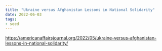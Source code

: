 ```yaml
---
title: "Ukraine versus Afghanistan Lessons in National Solidarity"
date: 2022-06-03
tags:
- seed
---
```

https://americanaffairsjournal.org/2022/05/ukraine-versus-afghanistan-lessons-in-national-solidarity/